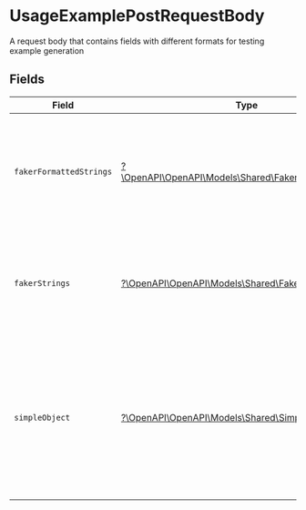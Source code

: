 # UsageExamplePostRequestBody

A request body that contains fields with different formats for testing example generation


## Fields

| Field                                                                                                                                                             | Type                                                                                                                                                              | Required                                                                                                                                                          | Description                                                                                                                                                       |
| ----------------------------------------------------------------------------------------------------------------------------------------------------------------- | ----------------------------------------------------------------------------------------------------------------------------------------------------------------- | ----------------------------------------------------------------------------------------------------------------------------------------------------------------- | ----------------------------------------------------------------------------------------------------------------------------------------------------------------- |
| `fakerFormattedStrings`                                                                                                                                           | [?\OpenAPI\OpenAPI\Models\Shared\FakerFormattedStrings](../../models/shared/FakerFormattedStrings.md)                                                             | :heavy_minus_sign:                                                                                                                                                | A set of strings with format values that lead to relevant examples being generated for them                                                                       |
| `fakerStrings`                                                                                                                                                    | [?\OpenAPI\OpenAPI\Models\Shared\FakerStrings](../../models/shared/FakerStrings.md)                                                                               | :heavy_minus_sign:                                                                                                                                                | A set of strings with fieldnames that lead to relevant examples being generated for them                                                                          |
| `simpleObject`                                                                                                                                                    | [?\OpenAPI\OpenAPI\Models\Shared\SimpleObject](../../models/shared/SimpleObject.md)                                                                               | :heavy_minus_sign:                                                                                                                                                | A simple object that uses all our supported primitive types and enums and has optional properties.<br/><br/>[A link to the external docs.](https://docs.speakeasyapi.dev) |